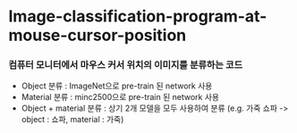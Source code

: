 # Image-classification-program-at-mouse-cursor-position

### 컴퓨터 모니터에서 마우스 커서 위치의 이미지를 분류하는 코드
- Object 분류 : ImageNet으로 pre-train 된 network 사용 
- Material 분류 : minc2500으로 pre-train 된 network 사용
- Object + material 분류 : 상기 2개 모델을 모두 사용하여 분류 (e.g. 가죽 쇼파 -> object : 쇼파, material : 가죽)
